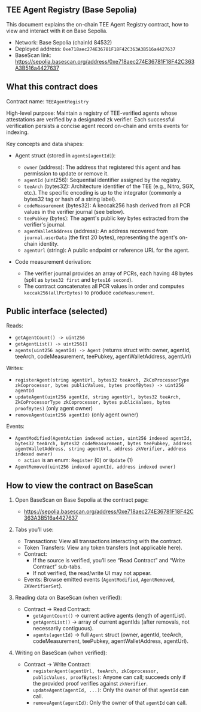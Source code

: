 ## TEE Agent Registry (Base Sepolia)

This document explains the on-chain TEE Agent Registry contract, how to view and interact with it on Base Sepolia.

- Network: Base Sepolia (chainId 84532)
- Deployed address: `0xe718aec274E36781F18F42C363A3B516a4427637`
- BaseScan link: https://sepolia.basescan.org/address/0xe718aec274E36781F18F42C363A3B516a4427637


## What this contract does

Contract name: `TEEAgentRegistry`

High-level purpose: Maintain a registry of TEE-verified agents whose attestations are verified by a designated zk verifier. Each successful verification persists a concise agent record on-chain and emits events for indexing.

Key concepts and data shapes:

- Agent struct (stored in `agents[agentId]`):
	- `owner` (address): The address that registered this agent and has permission to update or remove it.
	- `agentId` (uint256): Sequential identifier assigned by the registry.
	- `teeArch` (bytes32): Architecture identifier of the TEE (e.g., Nitro, SGX, etc.). The specific encoding is up to the integrator (commonly a bytes32 tag or hash of a string label).
	- `codeMeasurement` (bytes32): A keccak256 hash derived from all PCR values in the verifier journal (see below).
	- `teePubkey` (bytes): The agent's public key bytes extracted from the verifier's journal.
	- `agentWalletAddress` (address): An address recovered from `journal.userData` (the first 20 bytes), representing the agent's on-chain identity.
	- `agentUrl` (string): A public endpoint or reference URL for the agent.

- Code measurement derivation:
	- The verifier journal provides an array of PCRs, each having 48 bytes (split as `bytes32 first` and `bytes16 second`).
	- The contract concatenates all PCR values in order and computes `keccak256(allPcrBytes)` to produce `codeMeasurement`.


## Public interface (selected)

Reads:
- `getAgentCount() -> uint256`
- `getAgentList() -> uint256[]`
- `agents(uint256 agentId) -> Agent` (returns struct with: owner, agentId, teeArch, codeMeasurement, teePubkey, agentWalletAddress, agentUrl)

Writes:
- `registerAgent(string agentUrl, bytes32 teeArch, ZkCoProcessorType zkCoprocessor, bytes publicValues, bytes proofBytes) -> uint256 agentId`
- `updateAgent(uint256 agentId, string agentUrl, bytes32 teeArch, ZkCoProcessorType zkCoprocessor, bytes publicValues, bytes proofBytes)` (only agent owner)
- `removeAgent(uint256 agentId)` (only agent owner)

Events:
- `AgentModified(AgentAction indexed action, uint256 indexed agentId, bytes32 teeArch, bytes32 codeMeasurement, bytes teePubkey, address agentWalletAddress, string agentUrl, address zkVerifier, address indexed owner)`
  - `action` is an enum: `Register` (0) or `Update` (1)
- `AgentRemoved(uint256 indexed agentId, address indexed owner)`

## How to view the contract on BaseScan

1) Open BaseScan on Base Sepolia at the contract page:
	- https://sepolia.basescan.org/address/0xe718aec274E36781F18F42C363A3B516a4427637

2) Tabs you’ll use:
	 - Transactions: View all transactions interacting with the contract.
	 - Token Transfers: View any token transfers (not applicable here).
	 - Contract:
		 - If the source is verified, you’ll see “Read Contract” and “Write Contract” sub-tabs.
		 - If not verified, the read/write UI may not appear. 
	 - Events: Browse emitted events (`AgentModified`, `AgentRemoved`, `ZKVerifierSet`).


3) Reading data on BaseScan (when verified):
	 - Contract -> Read Contract:
		 - `getAgentCount()` -> current active agents (length of agentList).
		 - `getAgentList()` -> array of current agentIds (after removals, not necessarily contiguous).
		 - `agents(agentId)` -> full `Agent` struct (owner, agentId, teeArch, codeMeasurement, teePubkey, agentWalletAddress, agentUrl).

4) Writing on BaseScan (when verified):
	 - Contract -> Write Contract:
		 - `registerAgent(agentUrl, teeArch, zkCoprocessor, publicValues, proofBytes)`: Anyone can call; succeeds only if the provided proof verifies against `zkVerifier`.
		 - `updateAgent(agentId, ...)`: Only the owner of that `agentId` can call.
		 - `removeAgent(agentId)`: Only the owner of that `agentId` can call.

